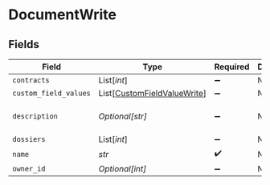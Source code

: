 # DocumentWrite


## Fields

| Field                                                                       | Type                                                                        | Required                                                                    | Description                                                                 | Example                                                                     |
| --------------------------------------------------------------------------- | --------------------------------------------------------------------------- | --------------------------------------------------------------------------- | --------------------------------------------------------------------------- | --------------------------------------------------------------------------- |
| `contracts`                                                                 | List[*int*]                                                                 | :heavy_minus_sign:                                                          | N/A                                                                         | 1                                                                           |
| `custom_field_values`                                                       | List[[CustomFieldValueWrite](../../models/shared/customfieldvaluewrite.md)] | :heavy_minus_sign:                                                          | N/A                                                                         |                                                                             |
| `description`                                                               | *Optional[str]*                                                             | :heavy_minus_sign:                                                          | N/A                                                                         | Lorem ipsum dolor sit amet.                                                 |
| `dossiers`                                                                  | List[*int*]                                                                 | :heavy_minus_sign:                                                          | N/A                                                                         | 1                                                                           |
| `name`                                                                      | *str*                                                                       | :heavy_check_mark:                                                          | N/A                                                                         | filename.pdf                                                                |
| `owner_id`                                                                  | *Optional[int]*                                                             | :heavy_minus_sign:                                                          | N/A                                                                         | 1                                                                           |